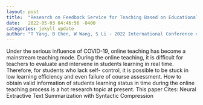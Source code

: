 ```yaml
---
layout: post
title:  "Research on Feedback Service for Teaching Based on Educational Data Mining"
date:   2022-05-03 04:46:56 -0400
categories: jekyll update
author: "T Yang, B Chen, W Wang, S Li - 2022 International Conference on Machine Learning , 2022"
---
```

Under the serious influence of COVID-19, online teaching has become a mainstream teaching mode. During the online teaching, it is difficult for teachers to evaluate and intervene in students  learning in real time. Therefore, for students who lack self- control, it is possible to be stuck in low learning efficiency and even failure of course assessment. How to obtain valid information of students  learning status in time during the online teaching process is a hot research topic at present. This paper Cites: Neural Extractive Text Summarization with Syntactic Compression
